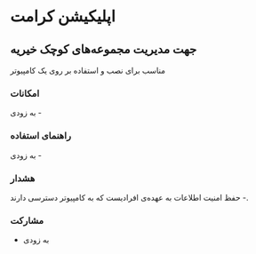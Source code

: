 ﻿# اپلیکیشن کرامت

## جهت مدیریت مجموعه‌های کوچک خیریه

مناسب برای نصب و استفاده بر روی یک کامپیوتر

### امکانات

‏- به زودی

### راهنمای استفاده

‏- به زودی

### هشدار

‏- حفظ امنیت اطلاعات به عهده‌ی افرادیست که به کامپیوتر دسترسی دارند.

### مشارکت

- به زودی

